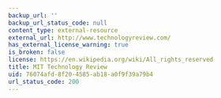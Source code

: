 ```yaml
---
backup_url: ''
backup_url_status_code: null
content_type: external-resource
external_url: http://www.technologyreview.com/
has_external_license_warning: true
is_broken: false
license: https://en.wikipedia.org/wiki/All_rights_reserved
title: MIT Technology Review
uid: 76074afd-8f20-4585-ab18-a0f9f39a79b4
url_status_code: 200
---
```

